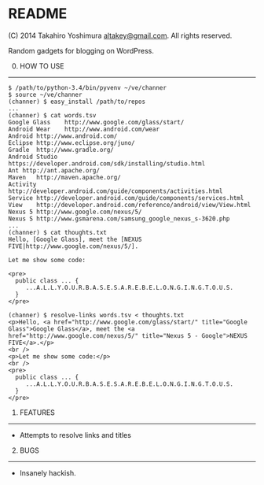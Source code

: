 README
=======

(C) 2014 Takahiro Yoshimura <altakey@gmail.com>.  All rights reserved.

Random gadgets for blogging on WordPress.

0. HOW TO USE
--------------

    $ /path/to/python-3.4/bin/pyvenv ~/ve/channer
    $ source ~/ve/channer
    (channer) $ easy_install /path/to/repos
    ...
    (channer) $ cat words.tsv
    Google Glass	http://www.google.com/glass/start/
    Android Wear	http://www.android.com/wear
    Android	http://www.android.com/
    Eclipse	http://www.eclipse.org/juno/
    Gradle	http://www.gradle.org/
    Android Studio	https://developer.android.com/sdk/installing/studio.html
    Ant	http://ant.apache.org/
    Maven	http://maven.apache.org/
    Activity	http://developer.android.com/guide/components/activities.html
    Service	http://developer.android.com/guide/components/services.html
    View	http://developer.android.com/reference/android/view/View.html
    Nexus 5	http://www.google.com/nexus/5/
    Nexus S	http://www.gsmarena.com/samsung_google_nexus_s-3620.php
    ...
    (channer) $ cat thoughts.txt
    Hello, [Google Glass], meet the [NEXUS FIVE|http://www.google.com/nexus/5/].

    Let me show some code:

    <pre>
      public class ... {
         ...A.L.L.Y.O.U.R.B.A.S.E.S.A.R.E.B.E.L.O.N.G.I.N.G.T.O.U.S.
      }
    </pre>

    (channer) $ resolve-links words.tsv < thoughts.txt
    <p>Hello, <a href="http://www.google.com/glass/start/" title="Google Glass">Google Glass</a>, meet the <a href="http://www.google.com/nexus/5/" title="Nexus 5 - Google">NEXUS FIVE</a>.</p>
    <br />
    <p>Let me show some code:</p>
    <br />
    <pre>
      public class ... {
         ...A.L.L.Y.O.U.R.B.A.S.E.S.A.R.E.B.E.L.O.N.G.I.N.G.T.O.U.S.
      }
    </pre>

1. FEATURES
-----------

 * Attempts to resolve links and titles

2. BUGS
--------

 * Insanely hackish.
